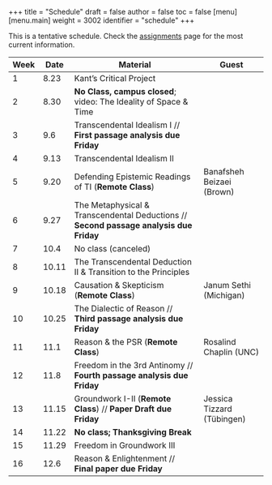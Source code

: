 +++
title = "Schedule"
draft = false
author = false
toc = false
[menu]
  [menu.main]
    weight = 3002
    identifier = "schedule"
+++

This is a tentative schedule. Check the [assignments](http://phil871.colinmclear.net/assignments) page for the most current
information.

| Week | Date  | Material                                                                                   | Guest                      |
|------|-------|--------------------------------------------------------------------------------------------|----------------------------|
| 1    | 8.23  | Kant&rsquo;s Critical Project                                                              |                            |
| 2    | 8.30  | **No Class, campus closed**; video: The Ideality of Space &amp; Time                       |                            |
| 3    | 9.6   | Transcendental Idealism I // **First passage analysis due Friday**                         |                            |
| 4    | 9.13  | Transcendental Idealism II                                                                 |                            |
| 5    | 9.20  | Defending Epistemic Readings of TI (**Remote Class**)                                      | Banafsheh Beizaei (Brown)  |
| 6    | 9.27  | The Metaphysical &amp; Transcendental Deductions // **Second passage analysis due Friday** |                            |
| 7    | 10.4  | No class (canceled)                                                                        |                            |
| 8    | 10.11 | The Transcendental Deduction II &amp; Transition to the Principles                         |                            |
| 9    | 10.18 | Causation &amp; Skepticism (**Remote Class**)                                              | Janum Sethi (Michigan)     |
| 10   | 10.25 | The Dialectic of Reason // **Third passage analysis due Friday**                           |                            |
| 11   | 11.1  | Reason &amp; the PSR (**Remote Class**)                                                    | Rosalind Chaplin (UNC)     |
| 12   | 11.8  | Freedom in the 3rd Antinomy // **Fourth passage analysis due Friday**                      |                            |
| 13   | 11.15 | Groundwork I-II (**Remote Class**) // **Paper Draft due Friday**                           | Jessica Tizzard (Tübingen) |
| 14   | 11.22 | **No class; Thanksgiving Break**                                                           |                            |
| 15   | 11.29 | Freedom in Groundwork III                                                                  |                            |
| 16   | 12.6  | Reason &amp; Enlightenment // **Final paper due Friday**                                   |                            |
